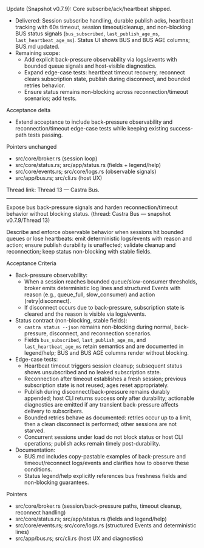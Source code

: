 

Update (Snapshot v0.7.9): Core subscribe/ack/heartbeat shipped.

- Delivered: Session subscribe handling, durable publish acks, heartbeat tracking with 60s timeout, session timeout/cleanup, and non-blocking BUS status signals (`bus_subscribed`, `last_publish_age_ms`, `last_heartbeat_age_ms`). Status UI shows BUS and BUS AGE columns; BUS.md updated.
- Remaining scope:
  - Add explicit back-pressure observability via logs/events with bounded queue signals and host-visible diagnostics.
  - Expand edge-case tests: heartbeat timeout recovery, reconnect clears subscription state, publish during disconnect, and bounded retries behavior.
  - Ensure status remains non-blocking across reconnection/timeout scenarios; add tests.

Acceptance delta
- Extend acceptance to include back-pressure observability and reconnection/timeout edge-case tests while keeping existing success-path tests passing.

Pointers unchanged
- src/core/broker.rs (session loop)
- src/core/status.rs; src/app/status.rs (fields + legend/help)
- src/core/events.rs; src/core/logs.rs (observable signals)
- src/app/bus.rs; src/cli.rs (host UX)

Thread link: Thread 13 — Castra Bus.


---

Expose bus back-pressure signals and harden reconnection/timeout behavior without blocking status. (thread: Castra Bus — snapshot v0.7.9/Thread 13)

Describe and enforce observable behavior when sessions hit bounded queues or lose heartbeats: emit deterministic logs/events with reason and action; ensure publish durability is unaffected; validate cleanup and reconnection; keep status non-blocking with stable fields.

Acceptance Criteria
- Back-pressure observability:
  - When a session reaches bounded queue/slow-consumer thresholds, broker emits deterministic log lines and structured Events with reason (e.g., queue_full, slow_consumer) and action (retry|disconnect).
  - If disconnect occurs due to back-pressure, subscription state is cleared and the reason is visible via logs/events.
- Status contract (non-blocking, stable fields):
  - `castra status --json` remains non-blocking during normal, back-pressure, disconnect, and reconnection scenarios.
  - Fields `bus_subscribed`, `last_publish_age_ms`, and `last_heartbeat_age_ms` retain semantics and are documented in legend/help; BUS and BUS AGE columns render without blocking.
- Edge-case tests:
  - Heartbeat timeout triggers session cleanup; subsequent status shows unsubscribed and no leaked subscription state.
  - Reconnection after timeout establishes a fresh session; previous subscription state is not reused; ages reset appropriately.
  - Publish during disconnect/back-pressure remains durably appended; host CLI returns success only after durability; actionable diagnostics are emitted if any transient back-pressure affects delivery to subscribers.
  - Bounded retries behave as documented: retries occur up to a limit, then a clean disconnect is performed; other sessions are not starved.
  - Concurrent sessions under load do not block status or host CLI operations; publish acks remain timely post-durability.
- Documentation:
  - BUS.md includes copy-pastable examples of back-pressure and timeout/reconnect logs/events and clarifies how to observe these conditions.
  - Status legend/help explicitly references bus freshness fields and non-blocking guarantees.

Pointers
- src/core/broker.rs (session/back-pressure paths, timeout cleanup, reconnect handling)
- src/core/status.rs; src/app/status.rs (fields and legend/help)
- src/core/events.rs; src/core/logs.rs (structured Events and deterministic lines)
- src/app/bus.rs; src/cli.rs (host UX and diagnostics)
